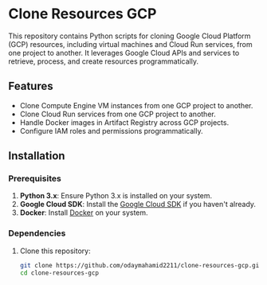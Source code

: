 # Clone Resources GCP

This repository contains Python scripts for cloning Google Cloud Platform (GCP) resources, including virtual machines and Cloud Run services, from one project to another. It leverages Google Cloud APIs and services to retrieve, process, and create resources programmatically.

## Features

- Clone Compute Engine VM instances from one GCP project to another.
- Clone Cloud Run services from one GCP project to another.
- Handle Docker images in Artifact Registry across GCP projects.
- Configure IAM roles and permissions programmatically.

## Installation

### Prerequisites

1. **Python 3.x**: Ensure Python 3.x is installed on your system.
2. **Google Cloud SDK**: Install the [Google Cloud SDK](https://cloud.google.com/sdk/docs/install) if you haven't already.
3. **Docker**: Install [Docker](https://docs.docker.com/get-docker/) on your system.

### Dependencies

1. Clone this repository:

   ```bash
   git clone https://github.com/odaymahamid2211/clone-resources-gcp.git
   cd clone-resources-gcp
